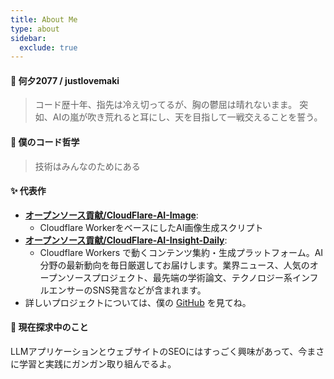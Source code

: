 ```yaml
---
title: About Me
type: about
sidebar:
  exclude: true
---
```

#### 👋 何夕2077 / justlovemaki

> コード歴十年、指先は冷え切ってるが、胸の鬱屈は晴れないまま。
> 突如、AIの嵐が吹き荒れると耳にし、天を目指して一戦交えることを誓う。

#### 🚀 僕のコード哲学

> 技術はみんなのためにある

#### ✨ 代表作

*   **[オープンソース貢献/CloudFlare-AI-Image](https://github.com/justlovemaki/CloudFlare-AI-Image)**:
    *   Cloudflare WorkerをベースにしたAI画像生成スクリプト
*   **[オープンソース貢献/CloudFlare-AI-Insight-Daily](https://github.com/justlovemaki/CloudFlare-AI-Insight-Daily)**:
    *   Cloudflare Workers で動くコンテンツ集約・生成プラットフォーム。AI分野の最新動向を毎日厳選してお届けします。業界ニュース、人気のオープンソースプロジェクト、最先端の学術論文、テクノロジー系インフルエンサーのSNS発言などが含まれます。
*   詳しいプロジェクトについては、僕の [GitHub](https://github.com/justlovemaki) を見てね。

#### 🌱 現在探求中のこと

LLMアプリケーションとウェブサイトのSEOにはすっごく興味があって、今まさに学習と実践にガンガン取り組んでるよ。